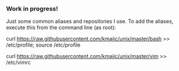 ### Work in progress! ###

Just some common aliases and repositories I use. To add the aliases, execute this from the command line (as root):

curl https://raw.githubusercontent.com/kmajic/unix/master/bash >> /etc/profile; source /etc/profile

curl https://raw.githubusercontent.com/kmajic/unix/master/vim >> /etc/vimrc
